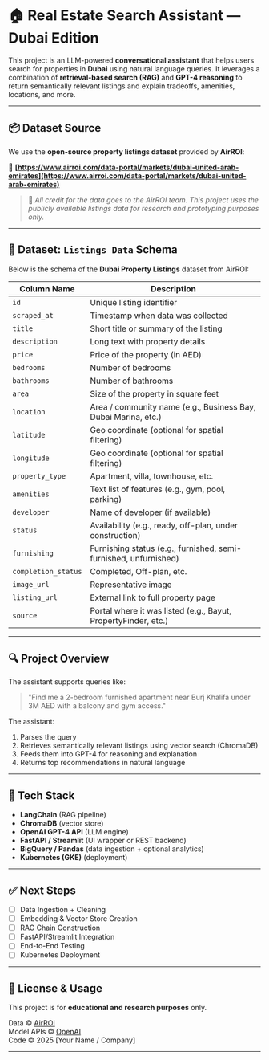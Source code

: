 # 🏠 Real Estate Search Assistant — Dubai Edition

This project is an LLM-powered **conversational assistant** that helps users search for properties in **Dubai** using natural language queries. It leverages a combination of **retrieval-based search (RAG)** and **GPT-4 reasoning** to return semantically relevant listings and explain tradeoffs, amenities, locations, and more.

---

## 📦 Dataset Source

We use the **open-source property listings dataset** provided by **AirROI**:

🔗 **[https://www.airroi.com/data-portal/markets/dubai-united-arab-emirates](https://www.airroi.com/data-portal/markets/dubai-united-arab-emirates)**

> 📢 _All credit for the data goes to the AirROI team. This project uses the publicly available listings data for research and prototyping purposes only._

---

## 🧾 Dataset: `Listings Data` Schema

Below is the schema of the **Dubai Property Listings** dataset from AirROI:

| Column Name             | Description                                                      |
|-------------------------|------------------------------------------------------------------|
| `id`                   | Unique listing identifier                                         |
| `scraped_at`           | Timestamp when data was collected                                |
| `title`                | Short title or summary of the listing                            |
| `description`          | Long text with property details                                  |
| `price`                | Price of the property (in AED)                                   |
| `bedrooms`             | Number of bedrooms                                               |
| `bathrooms`            | Number of bathrooms                                              |
| `area`                 | Size of the property in square feet                              |
| `location`             | Area / community name (e.g., Business Bay, Dubai Marina, etc.)   |
| `latitude`             | Geo coordinate (optional for spatial filtering)                  |
| `longitude`            | Geo coordinate (optional for spatial filtering)                  |
| `property_type`        | Apartment, villa, townhouse, etc.                                |
| `amenities`            | Text list of features (e.g., gym, pool, parking)                 |
| `developer`            | Name of developer (if available)                                 |
| `status`               | Availability (e.g., ready, off-plan, under construction)         |
| `furnishing`           | Furnishing status (e.g., furnished, semi-furnished, unfurnished) |
| `completion_status`    | Completed, Off-plan, etc.                                        |
| `image_url`            | Representative image                                             |
| `listing_url`          | External link to full property page                              |
| `source`               | Portal where it was listed (e.g., Bayut, PropertyFinder, etc.)   |

---

## 🔍 Project Overview

The assistant supports queries like:

> "Find me a 2-bedroom furnished apartment near Burj Khalifa under 3M AED with a balcony and gym access."

The assistant:
1. Parses the query
2. Retrieves semantically relevant listings using vector search (ChromaDB)
3. Feeds them into GPT-4 for reasoning and explanation
4. Returns top recommendations in natural language

---

## 🔧 Tech Stack

- **LangChain** (RAG pipeline)
- **ChromaDB** (vector store)
- **OpenAI GPT-4 API** (LLM engine)
- **FastAPI / Streamlit** (UI wrapper or REST backend)
- **BigQuery / Pandas** (data ingestion + optional analytics)
- **Kubernetes (GKE)** (deployment)

---

## ✅ Next Steps

- [ ] Data Ingestion + Cleaning
- [ ] Embedding & Vector Store Creation
- [ ] RAG Chain Construction
- [ ] FastAPI/Streamlit Integration
- [ ] End-to-End Testing
- [ ] Kubernetes Deployment

---

## 📜 License & Usage

This project is for **educational and research purposes** only.

Data © [AirROI](https://www.airroi.com/)  
Model APIs © [OpenAI](https://openai.com)  
Code © 2025 [Your Name / Company]

---
